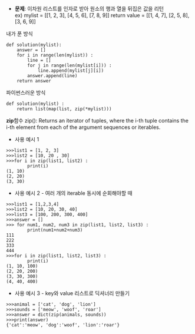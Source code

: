 * **문제**: 이차원 리스트를 인자로 받아 원소의 행과 열을 뒤집은 값을 리턴      
ex) 
mylist = \[\[1, 2, 3\], \[4, 5, 6\], \[7, 8, 9\]\]
return value = \[\[1, 4, 7\], \[2, 5, 8\], \[3, 6, 9\]\]

내가 푼 방식
```
def solution(mylist):
    answer = []
    for i in range(len(mylist)) :
        line = []
        for j in range(len(mylist[i])) :
            line.append(mylist[j][i])
        answer.append(line)
    return answer
```

파이썬스러운 방식
```
def solution(mylist) :
    return list(map(list, zip(*mylist)))
```

**zip**함수
zip(): Returns an iterator of tuples, where the i-th tuple contains the i-th element from each of the argument sequences or iterables.

* 사용 예시 1
```
>>>list1 = [1, 2, 3]
>>>list2 = [10, 20 , 30]
>>>for i in zip(list1, list2) :
        print(i)
(1, 10)
(2, 20)
(3, 30)
```

* 사용 예시 2 - 여러 개의 iterable 동시에 순회해야할 때
```
>>>list1 = [1,2,3,4]
>>>list2 = [10, 20, 30, 40]
>>>list3 = [100, 200, 300, 400]
>>>answer = []
>>> for num1, num2, num3 in zip(list1, list2, list3) :
        print(num1+num2+num3)
111
222
333
444
>>>for i in zip(list1, list2, list3) :
        print(i)
(1, 10, 100)
(2, 20, 200)
(3, 30, 300)
(4, 40, 400)
```

* 사용 예시 3 - key와 value 리스트로 딕셔너리 만들기

```
>>>animal = ['cat', 'dog', 'lion']
>>>sounds = ['meow', 'woof', 'roar']
>>>answer = dict(zip(animals, sounds))
>>>print(answer)
{'cat':'meow', 'dog':'woof', 'lion':'roar'}
```




```
